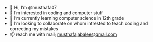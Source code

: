 - 👋 Hi, I’m @musthafa07
- 👀 I’m interested in coding and computer stuff
- 🌱 I’m currently learning computer science in 12th grade
- 💞️ I’m looking to collaborate on whom intrested to teach coding and correcting my mistakes
- 📫 reach me with mail; musthafajabalee@gmail.com

<!---
musthafa07/musthafa07 is a ✨ special ✨ repository because its `README.md` (this file) appears on your GitHub profile.
You can click the Preview link to take a look at your changes.
--->
